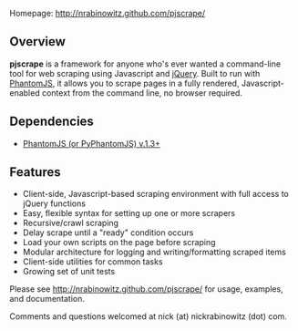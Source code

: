 Homepage: http://nrabinowitz.github.com/pjscrape/

Overview
--------

**pjscrape** is a framework for anyone who's ever wanted a command-line tool for web scraping using Javascript and [jQuery](http://jquery.com/). Built to run with [PhantomJS](http://phantomjs.org), it allows you to scrape pages in a fully rendered, Javascript-enabled context from the command line, no browser required.

Dependencies
-----------
 * [PhantomJS (or PyPhantomJS) v.1.3+](http://code.google.com/p/phantomjs/)

Features
--------

 * Client-side, Javascript-based scraping environment with full access to jQuery functions
 * Easy, flexible syntax for setting up one or more scrapers
 * Recursive/crawl scraping
 * Delay scrape until a "ready" condition occurs
 * Load your own scripts on the page before scraping
 * Modular architecture for logging and writing/formatting scraped items
 * Client-side utilities for common tasks
 * Growing set of unit tests

Please see http://nrabinowitz.github.com/pjscrape/ for usage, examples, and documentation.

Comments and questions welcomed at nick (at) nickrabinowitz (dot) com.
